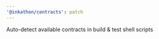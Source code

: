 ```yaml
---
'@inkathon/contracts': patch
---
```


Auto-detect available contracts in build & test shell scripts
